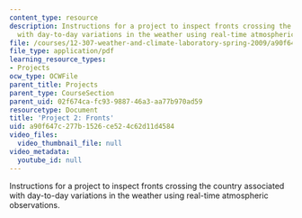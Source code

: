```yaml
---
content_type: resource
description: Instructions for a project to inspect fronts crossing the country associated
  with day-to-day variations in the weather using real-time atmospheric observations.
file: /courses/12-307-weather-and-climate-laboratory-spring-2009/a90f647c277b1526ce524c62d11d4584_project2.pdf
file_type: application/pdf
learning_resource_types:
- Projects
ocw_type: OCWFile
parent_title: Projects
parent_type: CourseSection
parent_uid: 02f674ca-fc93-9887-46a3-aa77b970ad59
resourcetype: Document
title: 'Project 2: Fronts'
uid: a90f647c-277b-1526-ce52-4c62d11d4584
video_files:
  video_thumbnail_file: null
video_metadata:
  youtube_id: null
---
```

Instructions for a project to inspect fronts crossing the country associated with day-to-day variations in the weather using real-time atmospheric observations.
